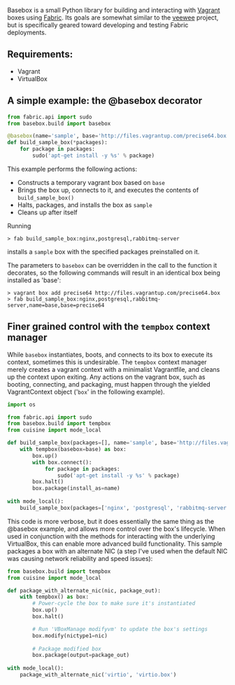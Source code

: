 Basebox is a small Python library for building and interacting with [Vagrant](http://vagrantup.com) boxes using [Fabric](http://fabfile.org).  Its goals are somewhat similar to the [veewee](https://github.com/jedi4ever) project, but is specifically geared toward developing and testing Fabric deployments.

Requirements:
-------------
* Vagrant
* VirtualBox

A simple example: the @basebox decorator
----------------------------------------
```python
from fabric.api import sudo
from basebox.build import basebox

@basebox(name='sample', base='http://files.vagrantup.com/precise64.box')
def build_sample_box(*packages):
    for package in packages:
        sudo('apt-get install -y %s' % package)
```
This example performs the following actions:
* Constructs a temporary vagrant box based on ```base```
* Brings the box up, connects to it, and executes the contents of ```build_sample_box()```
* Halts, packages, and installs the box as ```sample```
* Cleans up after itself

Running
```
> fab build_sample_box:nginx,postgresql,rabbitmq-server
```
installs a ```sample``` box with the specified packages preinstalled on it.

The parameters to ```basebox``` can be overridden in the call to the function it decorates, so the following commands will result in an identical box being installed as 'base':
```
> vagrant box add precise64 http://files.vagrantup.com/precise64.box
> fab build_sample_box:nginx,postgresql,rabbitmq-server,name=base,base=precise64
```

Finer grained control with the ```tempbox``` context manager
------------------------------------------------------------
While ```basebox``` instantiates, boots, and connects to its box to execute its context, sometimes this is undesirable.  The ```tempbox``` context manager merely creates a vagrant context with a minimalist Vagrantfile, and cleans up the context upon exiting.  Any actions on the vagrant box, such as booting, connecting, and packaging, must happen through the yielded VagrantContext object ('```box```' in the following example). 
```python
import os

from fabric.api import sudo
from basebox.build import tempbox
from cuisine import mode_local

def build_sample_box(packages=[], name='sample', base='http://files.vagrantup.com/precise64.box'):
    with tempbox(basebox=base) as box:
        box.up()
        with box.connect():
            for package in packages:
                sudo('apt-get install -y %s' % package)
        box.halt()
        box.package(install_as=name)
    
with mode_local():
    build_sample_box(packages=['nginx', 'postgresql', 'rabbitmq-server'])
```
This code is more verbose, but it does essentially the same thing as the @basebox example, and allows more control over the box's lifecycle.  When used in conjunction with the methods for interacting with the underlying VirtualBox, this can enable more advanced build functionality.  This sample packages a box with an alternate NIC (a step I've used when the default NIC was causing network reliability and speed issues):

```python
from basebox.build import tempbox
from cuisine import mode_local

def package_with_alternate_nic(nic, package_out):
    with tempbox() as box:
        # Power-cycle the box to make sure it's instantiated
        box.up()
        box.halt()

        # Run 'VBoxManage modifyvm' to update the box's settings
        box.modify(nictype1=nic)
        
        # Package modified box
        box.package(output=package_out)
        
with mode_local():
    package_with_alternate_nic('virtio', 'virtio.box')
```